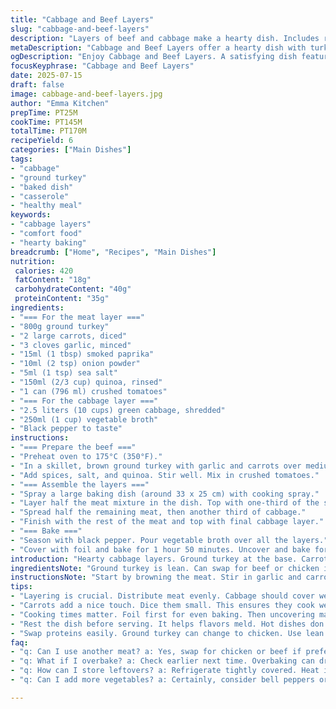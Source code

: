 ```yaml
---
title: "Cabbage and Beef Layers"
slug: "cabbage-and-beef-layers"
description: "Layers of beef and cabbage make a hearty dish. Includes rice and tomatoes for more texture. Cooking takes a while but it's mostly hands-off. Meat mixture, rice, and tomato chunks layered with cabbage. Bake covered, then uncovered for browning."
metaDescription: "Cabbage and Beef Layers offer a hearty dish with turkey, quinoa, and tomatoes. A comforting meal made with layers of goodness and baked to perfection."
ogDescription: "Enjoy Cabbage and Beef Layers. A satisfying dish featuring ground turkey, layered with quinoa, tomatoes, and tender cabbage. Perfect for family dinners."
focusKeyphrase: "Cabbage and Beef Layers"
date: 2025-07-15
draft: false
image: cabbage-and-beef-layers.jpg
author: "Emma Kitchen"
prepTime: PT25M
cookTime: PT145M
totalTime: PT170M
recipeYield: 6
categories: ["Main Dishes"]
tags:
- "cabbage"
- "ground turkey"
- "baked dish"
- "casserole"
- "healthy meal"
keywords:
- "cabbage layers"
- "comfort food"
- "hearty baking"
breadcrumb: ["Home", "Recipes", "Main Dishes"]
nutrition: 
 calories: 420
 fatContent: "18g"
 carbohydrateContent: "40g"
 proteinContent: "35g"
ingredients:
- "=== For the meat layer ==="
- "800g ground turkey"
- "2 large carrots, diced"
- "3 cloves garlic, minced"
- "15ml (1 tbsp) smoked paprika"
- "10ml (2 tsp) onion powder"
- "5ml (1 tsp) sea salt"
- "150ml (2/3 cup) quinoa, rinsed"
- "1 can (796 ml) crushed tomatoes"
- "=== For the cabbage layer ==="
- "2.5 liters (10 cups) green cabbage, shredded"
- "250ml (1 cup) vegetable broth"
- "Black pepper to taste"
instructions:
- "=== Prepare the beef ==="
- "Preheat oven to 175°C (350°F)."
- "In a skillet, brown ground turkey with garlic and carrots over medium heat."
- "Add spices, salt, and quinoa. Stir well. Mix in crushed tomatoes."
- "=== Assemble the layers ==="
- "Spray a large baking dish (around 33 x 25 cm) with cooking spray."
- "Layer half the meat mixture in the dish. Top with one-third of the shredded cabbage."
- "Spread half the remaining meat, then another third of cabbage."
- "Finish with the rest of the meat and top with final cabbage layer."
- "=== Bake ==="
- "Season with black pepper. Pour vegetable broth over all the layers."
- "Cover with foil and bake for 1 hour 50 minutes. Uncover and bake for additional 30 minutes."
introduction: "Hearty cabbage layers. Ground turkey at the base. Carrots add sweetness. Cabbage holds everything. Easy layering. Takes some time to bake. Flavor deepens as it cooks. Broth adds moisture. Great for dinner."
ingredientsNote: "Ground turkey is lean. Can swap for beef or chicken if needed. Quinoa serves as great filler. Rinsing quinoa is key. Shredded cabbage can be tough. Use fresh for best results. Cabbage will soften in baking. Season layers well to balance."
instructionsNote: "Start by browning the meat. Stir in garlic and carrots. Mix in quinoa next. Add crushed tomatoes. Layer carefully in the baking dish. Cover for the first part. Uncover to brown the top layer. Let it rest before serving. It will be hot!"
tips:
- "Layering is crucial. Distribute meat evenly. Cabbage should cover well. Don’t rush. Let the layers sit. Broth will add moisture. Avoid dry spots. Broth is key for flavor too. Consider using more broth based on taste."
- "Carrots add a nice touch. Dice them small. This ensures they cook well. Sweetness balances the savory. Fresh ingredients really matter. Use seasonal cabbage. Older cabbage can be tougher."
- "Cooking times matter. Foil first for even baking. Then uncovering makes it brown. Check halfway. If cooking uneven, rotate the dish. Oven variations found. Know your oven's quirks."
- "Rest the dish before serving. It helps flavors meld. Hot dishes don't slice well. Wait 10-15 minutes. It cools slightly. Also easier to handle. Consider the heat when serving."
- "Swap proteins easily. Ground turkey can change to chicken. Use lean meats for healthier options. Beef offers richer flavor. Adjust spices slightly with each type."
faq:
- "q: Can I use another meat? a: Yes, swap for chicken or beef if preferred. Be aware of flavor changes. Adjust seasonings based on meat. Lean meats like turkey work best."
- "q: What if I overbake? a: Check earlier next time. Overbaking can dry out layers. Cover again if browning too fast. Monitor closely during last half hour."
- "q: How can I store leftovers? a: Refrigerate tightly covered. Heat in oven or microwave later. Consider freezer for longer storage. But don't freeze the cooked dish, rather pack layers separately."
- "q: Can I add more vegetables? a: Certainly, consider bell peppers or zucchini. Chop them small for even cooking. Adjust layering as needed. More veggies will also add moisture."

---
```

